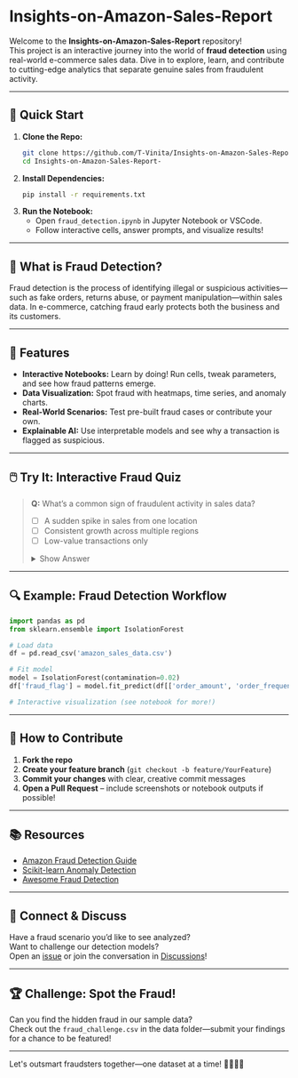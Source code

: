 # Insights-on-Amazon-Sales-Report
Welcome to the **Insights-on-Amazon-Sales-Report** repository!  
This project is an interactive journey into the world of **fraud detection** using real-world e-commerce sales data. Dive in to explore, learn, and contribute to cutting-edge analytics that separate genuine sales from fraudulent activity.

---

## 🚀 Quick Start

1. **Clone the Repo:**
   ```bash
   git clone https://github.com/T-Vinita/Insights-on-Amazon-Sales-Report-.git
   cd Insights-on-Amazon-Sales-Report-
   ```
2. **Install Dependencies:**
   ```bash
   pip install -r requirements.txt
   ```
3. **Run the Notebook:**
   - Open `fraud_detection.ipynb` in Jupyter Notebook or VSCode.
   - Follow interactive cells, answer prompts, and visualize results!

---

## 🧐 What is Fraud Detection?

Fraud detection is the process of identifying illegal or suspicious activities—such as fake orders, returns abuse, or payment manipulation—within sales data. In e-commerce, catching fraud early protects both the business and its customers.

---

## 🎯 Features

- **Interactive Notebooks:** Learn by doing! Run cells, tweak parameters, and see how fraud patterns emerge.
- **Data Visualization:** Spot fraud with heatmaps, time series, and anomaly charts.
- **Real-World Scenarios:** Test pre-built fraud cases or contribute your own.
- **Explainable AI:** Use interpretable models and see why a transaction is flagged as suspicious.

---

## 🖱️ Try It: Interactive Fraud Quiz

> **Q:** What’s a common sign of fraudulent activity in sales data?
>
> - [ ] A sudden spike in sales from one location  
> - [ ] Consistent growth across multiple regions  
> - [ ] Low-value transactions only  
>
> <details>
> <summary>Show Answer</summary>
>
> **A:** A sudden spike in sales from one location is a classic fraud red flag!
>
> </details>

---

## 🔍 Example: Fraud Detection Workflow

```python
import pandas as pd
from sklearn.ensemble import IsolationForest

# Load data
df = pd.read_csv('amazon_sales_data.csv')

# Fit model
model = IsolationForest(contamination=0.02)
df['fraud_flag'] = model.fit_predict(df[['order_amount', 'order_frequency']])

# Interactive visualization (see notebook for more!)
```

---

## 🌟 How to Contribute

1. **Fork the repo**
2. **Create your feature branch** (`git checkout -b feature/YourFeature`)
3. **Commit your changes** with clear, creative commit messages
4. **Open a Pull Request** – include screenshots or notebook outputs if possible!

---

## 📚 Resources

- [Amazon Fraud Detection Guide](https://aws.amazon.com/solutions/implementations/amazon-fraud-detector/)
- [Scikit-learn Anomaly Detection](https://scikit-learn.org/stable/modules/outlier_detection.html)
- [Awesome Fraud Detection](https://github.com/je-suis-tm/awesome-fraud-detection)

---

## 💬 Connect & Discuss

Have a fraud scenario you’d like to see analyzed?  
Want to challenge our detection models?  
Open an [issue](https://github.com/T-Vinita/Insights-on-Amazon-Sales-Report-/issues) or join the conversation in [Discussions](https://github.com/T-Vinita/Insights-on-Amazon-Sales-Report-/discussions)!

---

## 🏆 Challenge: Spot the Fraud!

Can you find the hidden fraud in our sample data?  
Check out the `fraud_challenge.csv` in the data folder—submit your findings for a chance to be featured!

---

Let's outsmart fraudsters together—one dataset at a time! 👩‍💻👨‍💻
